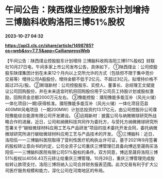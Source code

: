 # 午间公告：陕西煤业控股股东计划增持 三博脑科收购洛阳三博51%股权

**2023-10-27 04:32**

**https://api3.cls.cn/share/article/1498785?os=web&sv=7.7.5&app=CailianpressWeb**

【午间公告：陕西煤业控股股东计划增持 三博脑科收购洛阳三博51%股权】财联社10月27日电，午间多家上市公司发布公告，具体如下， ①陕西煤业：公司控股股东陕煤集团计划在未来12个月内以上交所允许的方式（包括但不限于集中竞价交易等）增持公司A股股份，增持金额不低于2亿元、不超过3亿元，拟增持价格不超过25元/股。 ②斯瑞新材：公司控股股东、实控人、董事长、总经理王文斌提议公司回购股份，并在未来适宜时机将回购股份用于公司员工持股计划或股权激励，回购资金总额2000万元左右。 ③豫能控股：濮阳豫能多能互补（风光火储）一体化项目(一期)获得核准。濮阳豫能多能互补（风光火储）一体化项目范县400MW风电项目（一期200MW）计划总投资约13.17亿元，由公司控股孙公司濮阳豫能综合能源有限公司开发建设。 ④远翔新材：披露公司与纳微微球研究所战略合作的进展，近日，公司和纳微科技共同作为委托方，与受托方纳微微球研究所签署关于“碳硅微球材料应用工艺与产品研发”项目的技术委托开发合同，委托纳微微球研究所进行碳硅微球材料应用工艺与产品技术的开发。 ⑤三博脑科：近日，洛阳伍一一三博脑科医院取得了营利性医疗机构执业许可证，基于2021年9月签署的股权转让意向书的约定，公司全资子公司重庆三博管理已具备向博远至晟购买洛阳伍一一三博脑科医院有限公司51%股权的条件。双方同意，博远至晟将洛阳三博51%股权以4056.43万元转让给重庆三博管理。10月26日，重庆三博管理完成股权转让款项支付，洛阳三博将纳入公司合并财务报表范围。此次交易有利于扩大公司医疗服务规模和能力，深化公司在河南地区的布局。